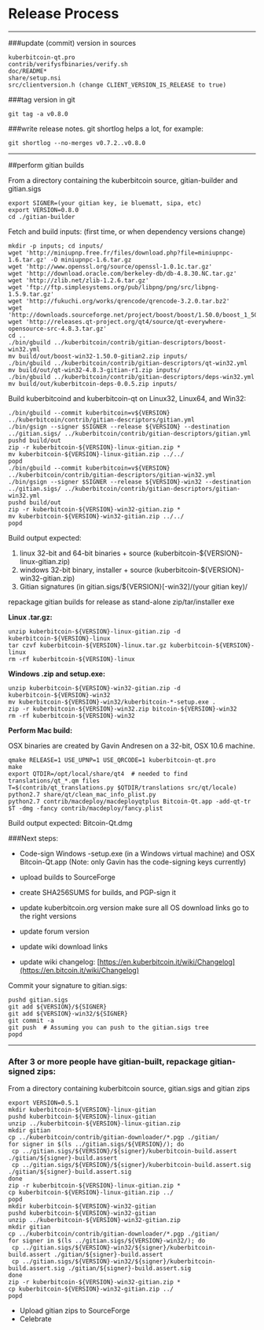 Release Process
====================

* * *

###update (commit) version in sources


	kuberbitcoin-qt.pro
	contrib/verifysfbinaries/verify.sh
	doc/README*
	share/setup.nsi
	src/clientversion.h (change CLIENT_VERSION_IS_RELEASE to true)

###tag version in git

	git tag -a v0.8.0

###write release notes. git shortlog helps a lot, for example:

	git shortlog --no-merges v0.7.2..v0.8.0

* * *

##perform gitian builds

 From a directory containing the kuberbitcoin source, gitian-builder and gitian.sigs
  
	export SIGNER=(your gitian key, ie bluematt, sipa, etc)
	export VERSION=0.8.0
	cd ./gitian-builder

 Fetch and build inputs: (first time, or when dependency versions change)

	mkdir -p inputs; cd inputs/
	wget 'http://miniupnp.free.fr/files/download.php?file=miniupnpc-1.6.tar.gz' -O miniupnpc-1.6.tar.gz
	wget 'http://www.openssl.org/source/openssl-1.0.1c.tar.gz'
	wget 'http://download.oracle.com/berkeley-db/db-4.8.30.NC.tar.gz'
	wget 'http://zlib.net/zlib-1.2.6.tar.gz'
	wget 'ftp://ftp.simplesystems.org/pub/libpng/png/src/libpng-1.5.9.tar.gz'
	wget 'http://fukuchi.org/works/qrencode/qrencode-3.2.0.tar.bz2'
	wget 'http://downloads.sourceforge.net/project/boost/boost/1.50.0/boost_1_50_0.tar.bz2'
	wget 'http://releases.qt-project.org/qt4/source/qt-everywhere-opensource-src-4.8.3.tar.gz'
	cd ..
	./bin/gbuild ../kuberbitcoin/contrib/gitian-descriptors/boost-win32.yml
	mv build/out/boost-win32-1.50.0-gitian2.zip inputs/
	./bin/gbuild ../kuberbitcoin/contrib/gitian-descriptors/qt-win32.yml
	mv build/out/qt-win32-4.8.3-gitian-r1.zip inputs/
	./bin/gbuild ../kuberbitcoin/contrib/gitian-descriptors/deps-win32.yml
	mv build/out/kuberbitcoin-deps-0.0.5.zip inputs/

 Build kuberbitcoind and kuberbitcoin-qt on Linux32, Linux64, and Win32:
  
	./bin/gbuild --commit kuberbitcoin=v${VERSION} ../kuberbitcoin/contrib/gitian-descriptors/gitian.yml
	./bin/gsign --signer $SIGNER --release ${VERSION} --destination ../gitian.sigs/ ../kuberbitcoin/contrib/gitian-descriptors/gitian.yml
	pushd build/out
	zip -r kuberbitcoin-${VERSION}-linux-gitian.zip *
	mv kuberbitcoin-${VERSION}-linux-gitian.zip ../../
	popd
	./bin/gbuild --commit kuberbitcoin=v${VERSION} ../kuberbitcoin/contrib/gitian-descriptors/gitian-win32.yml
	./bin/gsign --signer $SIGNER --release ${VERSION}-win32 --destination ../gitian.sigs/ ../kuberbitcoin/contrib/gitian-descriptors/gitian-win32.yml
	pushd build/out
	zip -r kuberbitcoin-${VERSION}-win32-gitian.zip *
	mv kuberbitcoin-${VERSION}-win32-gitian.zip ../../
	popd

  Build output expected:

  1. linux 32-bit and 64-bit binaries + source (kuberbitcoin-${VERSION}-linux-gitian.zip)
  2. windows 32-bit binary, installer + source (kuberbitcoin-${VERSION}-win32-gitian.zip)
  3. Gitian signatures (in gitian.sigs/${VERSION}[-win32]/(your gitian key)/

repackage gitian builds for release as stand-alone zip/tar/installer exe

**Linux .tar.gz:**

	unzip kuberbitcoin-${VERSION}-linux-gitian.zip -d kuberbitcoin-${VERSION}-linux
	tar czvf kuberbitcoin-${VERSION}-linux.tar.gz kuberbitcoin-${VERSION}-linux
	rm -rf kuberbitcoin-${VERSION}-linux

**Windows .zip and setup.exe:**

	unzip kuberbitcoin-${VERSION}-win32-gitian.zip -d kuberbitcoin-${VERSION}-win32
	mv kuberbitcoin-${VERSION}-win32/kuberbitcoin-*-setup.exe .
	zip -r kuberbitcoin-${VERSION}-win32.zip bitcoin-${VERSION}-win32
	rm -rf kuberbitcoin-${VERSION}-win32

**Perform Mac build:**

  OSX binaries are created by Gavin Andresen on a 32-bit, OSX 10.6 machine.

	qmake RELEASE=1 USE_UPNP=1 USE_QRCODE=1 kuberbitcoin-qt.pro
	make
	export QTDIR=/opt/local/share/qt4  # needed to find translations/qt_*.qm files
	T=$(contrib/qt_translations.py $QTDIR/translations src/qt/locale)
	python2.7 share/qt/clean_mac_info_plist.py
	python2.7 contrib/macdeploy/macdeployqtplus Bitcoin-Qt.app -add-qt-tr $T -dmg -fancy contrib/macdeploy/fancy.plist

 Build output expected: Bitcoin-Qt.dmg

###Next steps:

* Code-sign Windows -setup.exe (in a Windows virtual machine) and
  OSX Bitcoin-Qt.app (Note: only Gavin has the code-signing keys currently)

* upload builds to SourceForge

* create SHA256SUMS for builds, and PGP-sign it

* update kuberbitcoin.org version
  make sure all OS download links go to the right versions

* update forum version

* update wiki download links

* update wiki changelog: [https://en.kuberbitcoin.it/wiki/Changelog](https://en.bitcoin.it/wiki/Changelog)

Commit your signature to gitian.sigs:

	pushd gitian.sigs
	git add ${VERSION}/${SIGNER}
	git add ${VERSION}-win32/${SIGNER}
	git commit -a
	git push  # Assuming you can push to the gitian.sigs tree
	popd

-------------------------------------------------------------------------

### After 3 or more people have gitian-built, repackage gitian-signed zips:

From a directory containing kuberbitcoin source, gitian.sigs and gitian zips

	export VERSION=0.5.1
	mkdir kuberbitcoin-${VERSION}-linux-gitian
	pushd kuberbitcoin-${VERSION}-linux-gitian
	unzip ../kuberbitcoin-${VERSION}-linux-gitian.zip
	mkdir gitian
	cp ../kuberbitcoin/contrib/gitian-downloader/*.pgp ./gitian/
	for signer in $(ls ../gitian.sigs/${VERSION}/); do
	 cp ../gitian.sigs/${VERSION}/${signer}/kuberbitcoin-build.assert ./gitian/${signer}-build.assert
	 cp ../gitian.sigs/${VERSION}/${signer}/kuberbitcoin-build.assert.sig ./gitian/${signer}-build.assert.sig
	done
	zip -r kuberbitcoin-${VERSION}-linux-gitian.zip *
	cp kuberbitcoin-${VERSION}-linux-gitian.zip ../
	popd
	mkdir kuberbitcoin-${VERSION}-win32-gitian
	pushd kuberbitcoin-${VERSION}-win32-gitian
	unzip ../kuberbitcoin-${VERSION}-win32-gitian.zip
	mkdir gitian
	cp ../kuberbitcoin/contrib/gitian-downloader/*.pgp ./gitian/
	for signer in $(ls ../gitian.sigs/${VERSION}-win32/); do
	 cp ../gitian.sigs/${VERSION}-win32/${signer}/kuberbitcoin-build.assert ./gitian/${signer}-build.assert
	 cp ../gitian.sigs/${VERSION}-win32/${signer}/kuberbitcoin-build.assert.sig ./gitian/${signer}-build.assert.sig
	done
	zip -r kuberbitcoin-${VERSION}-win32-gitian.zip *
	cp kuberbitcoin-${VERSION}-win32-gitian.zip ../
	popd

- Upload gitian zips to SourceForge
- Celebrate 
